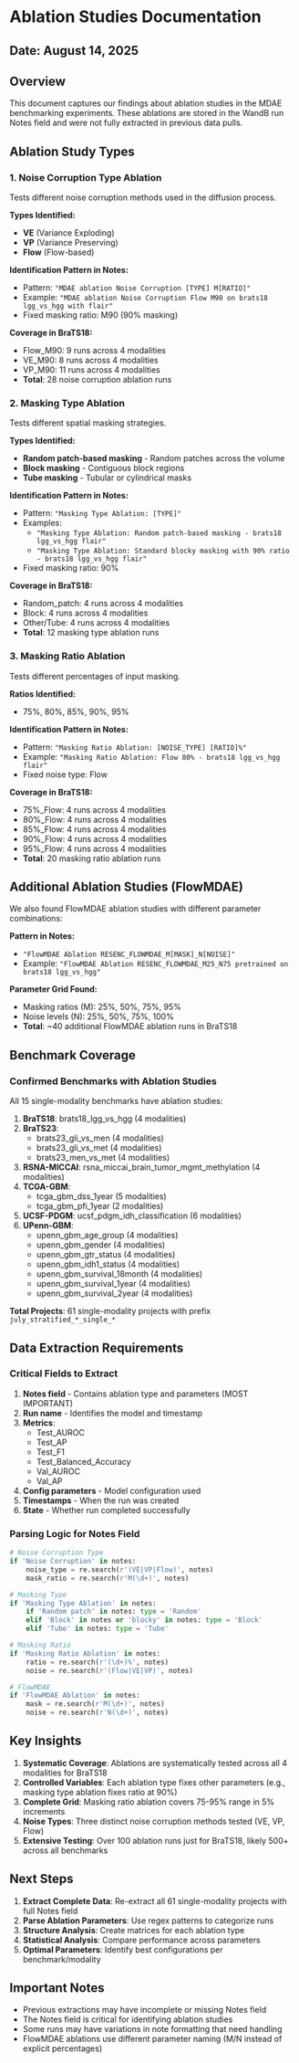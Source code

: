 # Ablation Studies Documentation

## Date: August 14, 2025

## Overview
This document captures our findings about ablation studies in the MDAE benchmarking experiments. These ablations are stored in the WandB run Notes field and were not fully extracted in previous data pulls.

## Ablation Study Types

### 1. Noise Corruption Type Ablation
Tests different noise corruption methods used in the diffusion process.

**Types Identified:**
- **VE** (Variance Exploding)
- **VP** (Variance Preserving)  
- **Flow** (Flow-based)

**Identification Pattern in Notes:**
- Pattern: `"MDAE ablation Noise Corruption [TYPE] M[RATIO]"`
- Example: `"MDAE ablation Noise Corruption Flow M90 on brats18 lgg_vs_hgg with flair"`
- Fixed masking ratio: M90 (90% masking)

**Coverage in BraTS18:**
- Flow_M90: 9 runs across 4 modalities
- VE_M90: 8 runs across 4 modalities  
- VP_M90: 11 runs across 4 modalities
- **Total**: 28 noise corruption ablation runs

### 2. Masking Type Ablation
Tests different spatial masking strategies.

**Types Identified:**
- **Random patch-based masking** - Random patches across the volume
- **Block masking** - Contiguous block regions
- **Tube masking** - Tubular or cylindrical masks

**Identification Pattern in Notes:**
- Pattern: `"Masking Type Ablation: [TYPE]"`
- Examples:
  - `"Masking Type Ablation: Random patch-based masking - brats18 lgg_vs_hgg flair"`
  - `"Masking Type Ablation: Standard blocky masking with 90% ratio - brats18 lgg_vs_hgg flair"`
- Fixed masking ratio: 90%

**Coverage in BraTS18:**
- Random_patch: 4 runs across 4 modalities
- Block: 4 runs across 4 modalities
- Other/Tube: 4 runs across 4 modalities
- **Total**: 12 masking type ablation runs

### 3. Masking Ratio Ablation
Tests different percentages of input masking.

**Ratios Identified:**
- 75%, 80%, 85%, 90%, 95%

**Identification Pattern in Notes:**
- Pattern: `"Masking Ratio Ablation: [NOISE_TYPE] [RATIO]%"`
- Example: `"Masking Ratio Ablation: Flow 80% - brats18 lgg_vs_hgg flair"`
- Fixed noise type: Flow

**Coverage in BraTS18:**
- 75%_Flow: 4 runs across 4 modalities
- 80%_Flow: 4 runs across 4 modalities
- 85%_Flow: 4 runs across 4 modalities
- 90%_Flow: 4 runs across 4 modalities
- 95%_Flow: 4 runs across 4 modalities
- **Total**: 20 masking ratio ablation runs

## Additional Ablation Studies (FlowMDAE)

We also found FlowMDAE ablation studies with different parameter combinations:

**Pattern in Notes:**
- `"FlowMDAE Ablation RESENC_FLOWMDAE_M[MASK]_N[NOISE]"`
- Example: `"FlowMDAE Ablation RESENC_FLOWMDAE_M25_N75 pretrained on brats18 lgg_vs_hgg"`

**Parameter Grid Found:**
- Masking ratios (M): 25%, 50%, 75%, 95%
- Noise levels (N): 25%, 50%, 75%, 100%
- **Total**: ~40 additional FlowMDAE ablation runs in BraTS18

## Benchmark Coverage

### Confirmed Benchmarks with Ablation Studies
All 15 single-modality benchmarks have ablation studies:

1. **BraTS18**: brats18_lgg_vs_hgg (4 modalities)
2. **BraTS23**: 
   - brats23_gli_vs_men (4 modalities)
   - brats23_gli_vs_met (4 modalities)
   - brats23_men_vs_met (4 modalities)
3. **RSNA-MICCAI**: rsna_miccai_brain_tumor_mgmt_methylation (4 modalities)
4. **TCGA-GBM**:
   - tcga_gbm_dss_1year (5 modalities)
   - tcga_gbm_pfi_1year (2 modalities)
5. **UCSF-PDGM**: ucsf_pdgm_idh_classification (6 modalities)
6. **UPenn-GBM**:
   - upenn_gbm_age_group (4 modalities)
   - upenn_gbm_gender (4 modalities)
   - upenn_gbm_gtr_status (4 modalities)
   - upenn_gbm_idh1_status (4 modalities)
   - upenn_gbm_survival_18month (4 modalities)
   - upenn_gbm_survival_1year (4 modalities)
   - upenn_gbm_survival_2year (4 modalities)

**Total Projects**: 61 single-modality projects with prefix `july_stratified_*_single_*`

## Data Extraction Requirements

### Critical Fields to Extract
1. **Notes field** - Contains ablation type and parameters (MOST IMPORTANT)
2. **Run name** - Identifies the model and timestamp
3. **Metrics**:
   - Test_AUROC
   - Test_AP
   - Test_F1
   - Test_Balanced_Accuracy
   - Val_AUROC
   - Val_AP
4. **Config parameters** - Model configuration used
5. **Timestamps** - When the run was created
6. **State** - Whether run completed successfully

### Parsing Logic for Notes Field

```python
# Noise Corruption Type
if 'Noise Corruption' in notes:
    noise_type = re.search(r'(VE|VP|Flow)', notes)
    mask_ratio = re.search(r'M(\d+)', notes)

# Masking Type
if 'Masking Type Ablation' in notes:
    if 'Random patch' in notes: type = 'Random'
    elif 'Block' in notes or 'blocky' in notes: type = 'Block'
    elif 'Tube' in notes: type = 'Tube'

# Masking Ratio
if 'Masking Ratio Ablation' in notes:
    ratio = re.search(r'(\d+)%', notes)
    noise = re.search(r'(Flow|VE|VP)', notes)

# FlowMDAE
if 'FlowMDAE Ablation' in notes:
    mask = re.search(r'M(\d+)', notes)
    noise = re.search(r'N(\d+)', notes)
```

## Key Insights

1. **Systematic Coverage**: Ablations are systematically tested across all 4 modalities for BraTS18
2. **Controlled Variables**: Each ablation type fixes other parameters (e.g., masking type ablation fixes ratio at 90%)
3. **Complete Grid**: Masking ratio ablation covers 75-95% range in 5% increments
4. **Noise Types**: Three distinct noise corruption methods tested (VE, VP, Flow)
5. **Extensive Testing**: Over 100 ablation runs just for BraTS18, likely 500+ across all benchmarks

## Next Steps

1. **Extract Complete Data**: Re-extract all 61 single-modality projects with full Notes field
2. **Parse Ablation Parameters**: Use regex patterns to categorize runs
3. **Structure Analysis**: Create matrices for each ablation type
4. **Statistical Analysis**: Compare performance across parameters
5. **Optimal Parameters**: Identify best configurations per benchmark/modality

## Important Notes

- Previous extractions may have incomplete or missing Notes field
- The Notes field is critical for identifying ablation studies
- Some runs may have variations in note formatting that need handling
- FlowMDAE ablations use different parameter naming (M/N instead of explicit percentages)